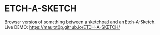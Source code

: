 # ETCH-A-SKETCH
Browser version of something between a sketchpad and an Etch-A-Sketch.
Live DEMO: https://maurot0p.github.io/ETCH-A-SKETCH/
